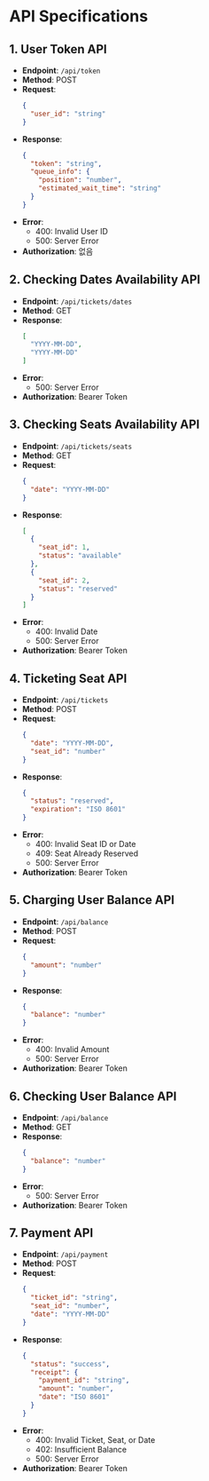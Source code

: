 # API Specifications

## 1. User Token API
- **Endpoint**: `/api/token`
- **Method**: POST
- **Request**:
  ```json
  {
    "user_id": "string"
  }
  ```
- **Response**:
  ```json
  {
    "token": "string",
    "queue_info": {
      "position": "number",
      "estimated_wait_time": "string"
    }
  }
  ```
- **Error**:
  - 400: Invalid User ID
  - 500: Server Error
- **Authorization**: 없음

## 2. Checking Dates Availability API
- **Endpoint**: `/api/tickets/dates`
- **Method**: GET
- **Response**:
  ```json
  [
    "YYYY-MM-DD",
    "YYYY-MM-DD"
  ]
  ```
- **Error**:
  - 500: Server Error
- **Authorization**: Bearer Token

## 3. Checking Seats Availability API
- **Endpoint**: `/api/tickets/seats`
- **Method**: GET
- **Request**:
  ```json
  {
    "date": "YYYY-MM-DD"
  }
  ```
- **Response**:
  ```json
  [
    {
      "seat_id": 1,
      "status": "available"
    },
    {
      "seat_id": 2,
      "status": "reserved"
    }
  ]
  ```
- **Error**:
  - 400: Invalid Date
  - 500: Server Error
- **Authorization**: Bearer Token

## 4. Ticketing Seat API
- **Endpoint**: `/api/tickets`
- **Method**: POST
- **Request**:
  ```json
  {
    "date": "YYYY-MM-DD",
    "seat_id": "number"
  }
  ```
- **Response**:
  ```json
  {
    "status": "reserved",
    "expiration": "ISO 8601"
  }
  ```
- **Error**:
  - 400: Invalid Seat ID or Date
  - 409: Seat Already Reserved
  - 500: Server Error
- **Authorization**: Bearer Token

## 5. Charging User Balance API
- **Endpoint**: `/api/balance`
- **Method**: POST
- **Request**:
  ```json
  {
    "amount": "number"
  }
  ```
- **Response**:
  ```json
  {
    "balance": "number"
  }
  ```
- **Error**:
  - 400: Invalid Amount
  - 500: Server Error
- **Authorization**: Bearer Token

## 6. Checking User Balance API
- **Endpoint**: `/api/balance`
- **Method**: GET
- **Response**:
  ```json
  {
    "balance": "number"
  }
  ```
- **Error**:
  - 500: Server Error
- **Authorization**: Bearer Token

## 7. Payment API
- **Endpoint**: `/api/payment`
- **Method**: POST
- **Request**:
  ```json
  {
    "ticket_id": "string",
    "seat_id": "number",
    "date": "YYYY-MM-DD"
  }
  ```
- **Response**:
  ```json
  {
    "status": "success",
    "receipt": {
      "payment_id": "string",
      "amount": "number",
      "date": "ISO 8601"
    }
  }
  ```
- **Error**:
  - 400: Invalid Ticket, Seat, or Date
  - 402: Insufficient Balance
  - 500: Server Error
- **Authorization**: Bearer Token
